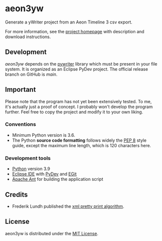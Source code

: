 # aeon3yw
Generate a yWriter project from an Aeon Timeline 3 csv export.

For more information, see the [project homepage](https://peter88213.github.io/aeon3yw) with description and download instructions.

## Development

*aeon3yw* depends on the [pywriter](https://github.com/peter88213/PyWriter) library which must be present in your file system. It is organized as an Eclipse PyDev project. The official release branch on GitHub is *main*.

## Important

Please note that the program has not yet been extensively tested. To me, it's actually just a proof of concept. I probably won't develop the program further. Feel free to copy the project and modify it to your own liking.

### Conventions

- Minimum Python version is 3.6. 
- The Python **source code formatting** follows widely the [PEP 8](https://www.python.org/dev/peps/pep-0008/) style guide, except the maximum line length, which is 120 characters here.

### Development tools

- [Python](https://python.org) version 3.9
- [Eclipse IDE](https://eclipse.org) with [PyDev](https://pydev.org) and [EGit](https://www.eclipse.org/egit/)
- [Apache Ant](https://ant.apache.org/) for building the application script

## Credits

- Frederik Lundh published the [xml pretty print algorithm](http://effbot.org/zone/element-lib.htm#prettyprint).

## License

aeon3yw is distributed under the [MIT License](http://www.opensource.org/licenses/mit-license.php).
